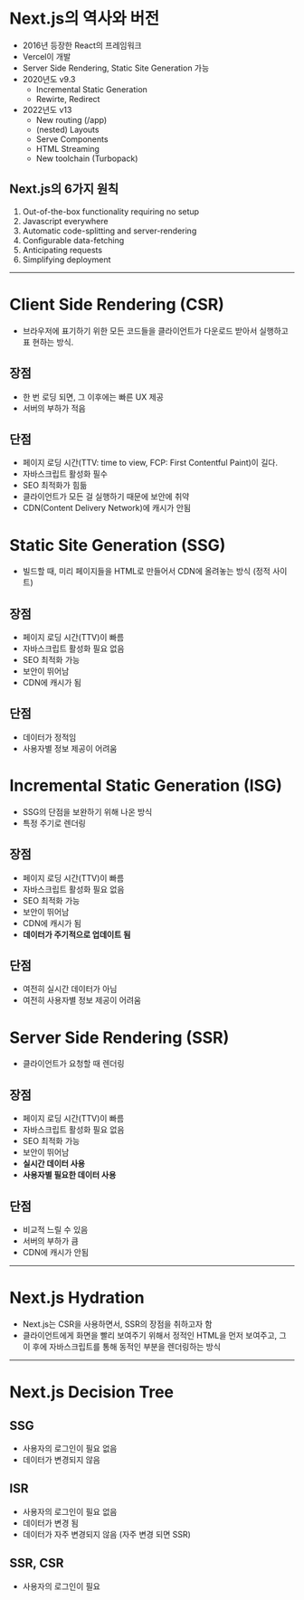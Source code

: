 # Next.js의 역사와 버전

- 2016년 등장한 React의 프레임워크
- Vercel이 개발
- Server Side Rendering, Static Site Generation 가능
- 2020년도 v9.3
  - Incremental Static Generation
  - Rewirte, Redirect
- 2022년도 v13
  - New routing (/app)
  - (nested) Layouts
  - Serve Components
  - HTML Streaming
  - New toolchain (Turbopack)

## Next.js의 6가지 원칙

1. Out-of-the-box functionality requiring no setup
2. Javascript everywhere
3. Automatic code-splitting and server-rendering
4. Configurable data-fetching
5. Anticipating requests
6. Simplifying deployment

---

# Client Side Rendering (CSR)

- 브라우저에 표기하기 위한 모든 코드들을 클라이언트가 다운로드 받아서 실행하고표
  현하는 방식.

## 장점

- 한 번 로딩 되면, 그 이후에는 빠른 UX 제공
- 서버의 부하가 적음

## 단점

- 페이지 로딩 시간(TTV: time to view, FCP: First Contentful Paint)이 길다.
- 자바스크립트 활성화 필수
- SEO 최적화가 힘듦
- 클라이언트가 모든 걸 실행하기 때문에 보안에 취약
- CDN(Content Delivery Network)에 캐시가 안됨

# Static Site Generation (SSG)

- 빌드할 때, 미리 페이지들을 HTML로 만들어서 CDN에 올려놓는 방식 (정적 사이트)

## 장점

- 페이지 로딩 시간(TTV)이 빠름
- 자바스크립트 활성화 필요 없음
- SEO 최적화 가능
- 보안이 뛰어남
- CDN에 캐시가 됨

## 단점

- 데이터가 정적임
- 사용자별 정보 제공이 어려움

# Incremental Static Generation (ISG)

- SSG의 단점을 보완하기 위해 나온 방식
- 특정 주기로 렌더링

## 장점

- 페이지 로딩 시간(TTV)이 빠름
- 자바스크립트 활성화 필요 없음
- SEO 최적화 가능
- 보안이 뛰어남
- CDN에 캐시가 됨
- **데이터가 주기적으로 업데이트 됨**

## 단점

- 여전히 실시간 데이터가 아님
- 여전히 사용자별 정보 제공이 어려움

# Server Side Rendering (SSR)

- 클라이언트가 요청할 때 렌더링

## 장점

- 페이지 로딩 시간(TTV)이 빠름
- 자바스크립트 활성화 필요 없음
- SEO 최적화 가능
- 보안이 뛰어남
- **실시간 데이터 사용**
- **사용자별 필요한 데이터 사용**

## 단점

- 비교적 느릴 수 있음
- 서버의 부하가 큼
- CDN에 캐시가 안됨

---

# Next.js Hydration

- Next.js는 CSR을 사용하면서, SSR의 장점을 취하고자 함
- 클라이언트에게 화면을 빨리 보여주기 위해서 정적인 HTML을 먼저 보여주고, 그 이
  후에 자바스크립트를 통해 동적인 부분을 렌더링하는 방식

---

# Next.js Decision Tree

## SSG
- 사용자의 로그인이 필요 없음
- 데이터가 변경되지 않음

## ISR
- 사용자의 로그인이 필요 없음
- 데이터가 변경 됨
- 데이터가 자주 변경되지 않음 (자주 변경 되면 SSR)

## SSR, CSR
- 사용자의 로그인이 필요
